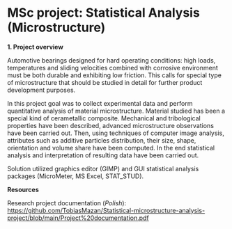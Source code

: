 # MSc project: Statistical Analysis (Microstructure) 

__1. Project overview__

Automotive bearings designed for hard operating conditions: high loads, temperatures and sliding velocities combined with corrosive environment must be both durable and exhibiting low friction. This calls for special type of microstructure that should be studied in detail for further product development purposes.

In this project goal was to collect experimental data and perform quantitative analysis of material microstructure. Material studied has been a special kind of cerametallic composite. Mechanical and tribological properties have been described, advanced microstructure observations have been carried out. Then, using techniques of computer image analysis, attributes such as additive particles distribution, their size, shape, orientation and volume share have been computed. In the end statistical analysis and interpretation of resulting data have been carried out. 

Solution utilized graphics editor (GIMP) and GUI statistical analysis packages (MicroMeter, MS Excel, STAT_STUD).

__Resources__

Research project documentation (_Polish_): https://github.com/TobiasMazan/Statistical-microstructure-analysis-project/blob/main/Project%20documentation.pdf 


